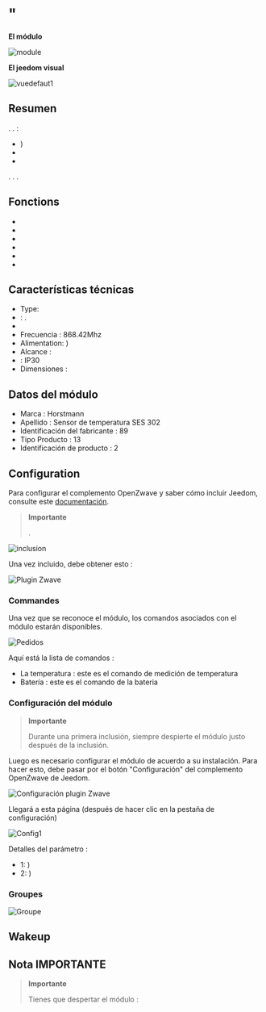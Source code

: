 # "

**El módulo**

![module](images/secure.ses302/module.jpg)

**El jeedom visual**

![vuedefaut1](images/secure.ses302/vuedefaut1.jpg)

## Resumen

. . :

-   )
-   
-   

. . .

## Fonctions

-   
-   
-   
-   
-   
-   

## Características técnicas

-   Type: 
-   : .
-   
-   Frecuencia : 868.42Mhz
-   Alimentation: )
-   Alcance : 
-    : IP30
-   Dimensiones : 

## Datos del módulo

-   Marca : Horstmann
-   Apellido : Sensor de temperatura SES 302
-   Identificación del fabricante : 89
-   Tipo Producto : 13
-   Identificación de producto : 2

## Configuration

Para configurar el complemento OpenZwave y saber cómo incluir Jeedom, consulte este [documentación](https://doc.jeedom.com/es_ES/plugins/automation%20protocol/openzwave/).

> **Importante**
>
> .

![inclusion](images/secure.ses302/inclusion.jpg)

Una vez incluido, debe obtener esto :

![Plugin Zwave](images/secure.ses302/information.jpg)

### Commandes

Una vez que se reconoce el módulo, los comandos asociados con el módulo estarán disponibles.

![Pedidos](images/secure.ses302/commandes.jpg)

Aquí está la lista de comandos :

-   La temperatura : este es el comando de medición de temperatura
-   Batería : este es el comando de la bateria



### Configuración del módulo

> **Importante**
>
> Durante una primera inclusión, siempre despierte el módulo justo después de la inclusión.

Luego es necesario configurar el módulo de acuerdo a su instalación. Para hacer esto, debe pasar por el botón "Configuración" del complemento OpenZwave de Jeedom.

![Configuración plugin Zwave](images/plugin/bouton_configuration.jpg)

Llegará a esta página (después de hacer clic en la pestaña de configuración)

![Config1](images/secure.ses302/config1.jpg)

Detalles del parámetro :

-   1: )
-   2: )



### Groupes



![Groupe](images/secure.ses302/groupe.jpg)

## Wakeup



## Nota IMPORTANTE

> **Importante**
>
> Tienes que despertar el módulo : 
